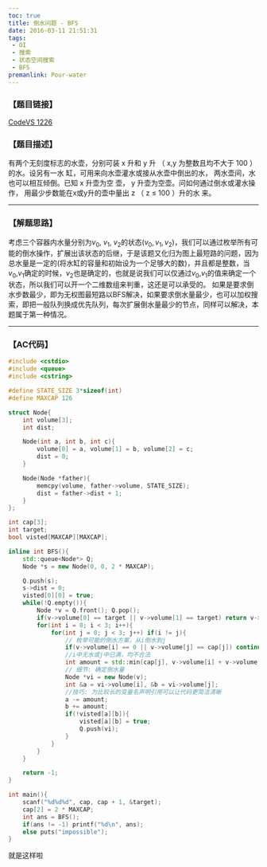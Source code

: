 ```yaml
---
toc: true
title: 倒水问题 - BFS
date: 2016-03-11 21:51:31
tags:
 - OI
 - 搜索
 - 状态空间搜索
 - BFS
premanlink: Pour-water
---
```


### 【题目链接】
[CodeVS 1226](http://codevs.cn/problem/1226/)
### 【题目描述】
有两个无刻度标志的水壶，分别可装 x 升和 y 升 （ x,y 为整数且均不大于 100 ）的水。设另有一水 缸，可用来向水壶灌水或接从水壶中倒出的水， 两水壶间，水也可以相互倾倒。已知 x 升壶为空 壶， y 升壶为空壶。问如何通过倒水或灌水操作， 用最少步数能在x或y升的壶中量出 z （ z ≤ 100 ）升的水 来。

<!--more-->

---
### 【解题思路】
考虑三个容器内水量分别为$v_0$, $v_1$, $v_2$的状态$(v_0, v_1, v_2)$，我们可以通过枚举所有可能的倒水操作，扩展出该状态的后继，于是该题又化归为图上最短路的问题，因为总水量是一定的(将水缸的容量和初始设为一个足够大的数)，并且都是整数，当$v_0$,$v_1$确定的时候，$v_2$也是确定的，也就是说我们可以仅通过$v_0$,$v_1$的值来确定一个状态，所以我们可以开一个二维数组来判重，这还是可以承受的。
如果是要求倒水步数最少，即为无权图最短路以BFS解决，如果要求倒水量最少，也可以加权搜索，即把一般队列换成优先队列，每次扩展倒水量最少的节点，同样可以解决，本题属于第一种情况。

---
### 【AC代码】
```c++
#include <cstdio>
#include <queue>
#include <cstring>

#define STATE_SIZE 3*sizeof(int)
#define MAXCAP 126

struct Node{
    int volume[3];
    int dist;

    Node(int a, int b, int c){
        volume[0] = a, volume[1] = b, volume[2] = c;
        dist = 0;
    }

    Node(Node *father){
        memcpy(volume, father->volume, STATE_SIZE);
        dist = father->dist + 1;
    }
};

int cap[3];
int target;
bool visted[MAXCAP][MAXCAP];

inline int BFS(){
    std::queue<Node*> Q;
    Node *s = new Node(0, 0, 2 * MAXCAP);

    Q.push(s);
    s->dist = 0;
    visted[0][0] = true;
    while(!Q.empty()){
        Node *v = Q.front(); Q.pop();
        if(v->volume[0] == target || v->volume[1] == target) return v->dist;
        for(int i = 0; i < 3; i++){
            for(int j = 0; j < 3; j++) if(i != j){
                // 枚举可能的倒水方案，从i倒水到j
                if(v->volume[i] == 0 || v->volume[j] == cap[j]) continue;
                //i中无水或j中已满，均不合法
                int amount = std::min(cap[j], v->volume[i] + v->volume[j]) - v->volume[j];
                // 细节: 确定倒水量
                Node *vi = new Node(v);
                int &a = vi->volume[i], &b = vi->volume[j];
                //技巧: 为比较长的变量名声明引用可以让代码更简洁清晰
                a -= amount;
                b += amount;
                if(!visted[a][b]){
                    visted[a][b] = true;
                    Q.push(vi);
                }
            }
        }
    }

    return -1;
}

int main(){
    scanf("%d%d%d", cap, cap + 1, &target);
    cap[2] = 2 * MAXCAP;
    int ans = BFS();
    if(ans != -1) printf("%d\n", ans);
    else puts("impossible");
}
```
就是这样啦